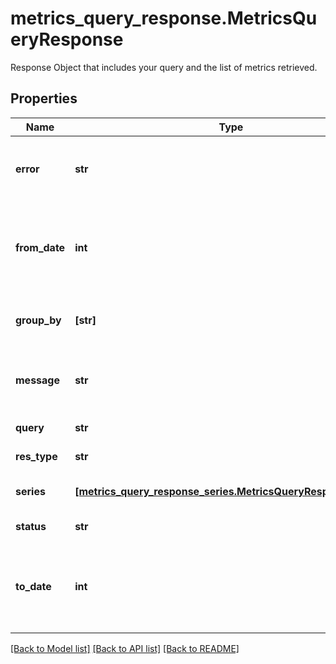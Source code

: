 # metrics_query_response.MetricsQueryResponse

Response Object that includes your query and the list of metrics retrieved.
## Properties
Name | Type | Description | Notes
------------ | ------------- | ------------- | -------------
**error** | **str** | Message indicating the errors if status is not &#x60;ok&#x60;. | [optional] [readonly] 
**from_date** | **int** | Start of requested time window, milliseconds since Unix epoch. | [optional] [readonly] 
**group_by** | **[str]** | List of tag keys on which to group. | [optional] [readonly] 
**message** | **str** | Message indicating &#x60;success&#x60; if status is &#x60;ok&#x60;. | [optional] [readonly] 
**query** | **str** | Query string | [optional] [readonly] 
**res_type** | **str** | Type of response. | [optional] [readonly] 
**series** | [**[metrics_query_response_series.MetricsQueryResponseSeries]**](MetricsQueryResponseSeries.md) | List of timeseries queried. | [optional] [readonly] 
**status** | **str** | Status of the query. | [optional] [readonly] 
**to_date** | **int** | End of requested time window, milliseconds since Unix epoch. | [optional] [readonly] 

[[Back to Model list]](../README.md#documentation-for-models) [[Back to API list]](../README.md#documentation-for-api-endpoints) [[Back to README]](../README.md)


